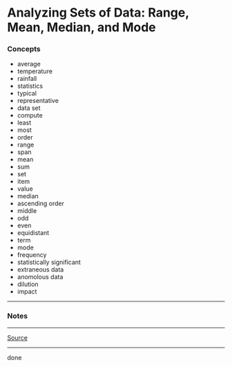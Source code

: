 # Analyzing Sets of Data: Range, Mean, Median, and Mode

### Concepts

- average
- temperature
- rainfall
- statistics
- typical
- representative
- data set
- compute
- least
- most
- order
- range
- span
- mean
- sum
- set
- item
- value
- median
- ascending order
- middle
- odd
- even
- equidistant
- term
- mode
- frequency
- statistically significant
- extraneous data
- anomolous data
- dilution
- impact

---

### Notes

---

[Source](https://youtu.be/FM7Q2yVLZIc)

---

done